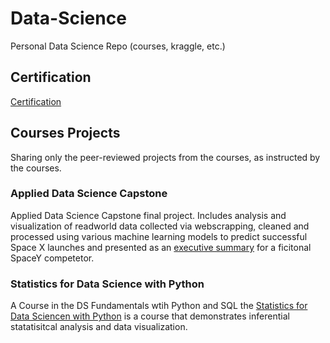 # Data-Science
Personal Data Science Repo  (courses, kraggle, etc.)

## Certification
[Certification](https://github.com/shansenromu/Data-Science/tree/main/Certification)

## Courses Projects

Sharing only the peer-reviewed projects from the courses, as instructed by the courses. 

### Applied Data Science Capstone
Applied Data Science Capstone final project. Includes analysis and visualization of readworld data collected via webscrapping, cleaned and processed using various machine learning models to predict successful Space X launches and presented as an [executive summary](https://github.com/shansenromu/Data-Science/blob/main/Applied-Data-Science-Capstone/ds-capstone.pdf) for a ficitonal SpaceY competetor. 

### Statistics for Data Science with Python
A Course in the DS Fundamentals wtih Python and SQL the [Statistics for Data Sciencen with Python](https://github.com/shansenromu/Data-Science/blob/main/Data%20Science%20Fundamentals%20with%20Python%20and%20SQL%20Specialization/Statistics%20for%20Data%20Science%20with%20Python/Statistics%20for%20Data%20Science%20Project.ipynb) is a course that demonstrates inferential statatisitcal analysis and data visualization.
